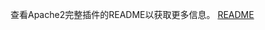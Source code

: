 查看Apache2完整插件的README以获取更多信息。
[README](https://github.com/FaserF/hassio-addons/blob/master/apache2/README.md)